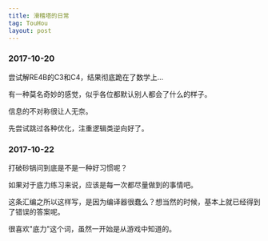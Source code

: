 ```yaml
---
title: 滑稽塔的日常
tag: TouHou
layout: post
---
```


### 2017-10-20

尝试解RE4B的C3和C4，结果彻底跪在了数学上...

有一种莫名奇妙的感觉，似乎各位都默认别人都会了什么的样子。

信息的不对称很让人无奈。

先尝试跳过各种优化，注重逻辑类逆向好了。

### 2017-10-22

打破砂锅问到底是不是一种好习惯呢？

如果对于底力练习来说，应该是每一次都尽量做到的事情吧。

这条汇编之所以这样写，是因为编译器很蠢么？想当然的时候，基本上就已经得到了错误的答案呢。

很喜欢"底力"这个词，虽然一开始是从游戏中知道的。




